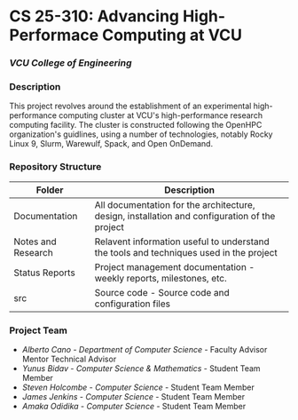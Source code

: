 # CS 25-310: Advancing High-Performace Computing at VCU

### *VCU College of Engineering*

### Description

This project revolves around the establishment of an experimental high-performance computing cluster at VCU's high-performance research computing facility. The cluster is constructed following the OpenHPC organization's guidlines, using a number of technologies, notably Rocky Linux 9, Slurm, Warewulf, Spack, and Open OnDemand.

### Repository Structure

| Folder | Description |
|---|---|
| Documentation |  All documentation for the architecture, design, installation and configuration of the project |
| Notes and Research | Relavent information useful to understand the tools and techniques used in the project |
| Status Reports | Project management documentation - weekly reports, milestones, etc. |
| src | Source code - Source code and configuration files |

### Project Team

- *Alberto Cano* - *Department of Computer Science* - Faculty Advisor Mentor Technical Advisor
- *Yunus Bidav* - *Computer Science & Mathematics* - Student Team Member
- *Steven Holcombe* - *Computer Science* - Student Team Member
- *James Jenkins* - *Computer Science* - Student Team Member
- *Amaka Odidika* - *Computer Science* - Student Team Member

